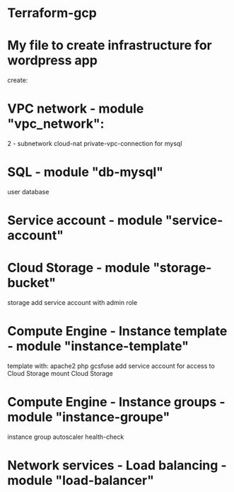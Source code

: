 # Terraform-gcp
# My file to create infrastructure for wordpress app

create: 
# VPC network - module "vpc_network":
  2 - subnetwork
  cloud-nat
  private-vpc-connection for mysql

# SQL - module "db-mysql"
  user
  database

# Service account - module "service-account"

# Cloud Storage - module "storage-bucket"
  storage
  add service account with admin role

# Compute Engine - Instance template - module "instance-template"
  template with:
    apache2
    php
    gcsfuse
    add service account for access to Cloud Storage
    mount Cloud Storage
    
# Compute Engine - Instance groups - module "instance-groupe"
  instance group
  autoscaler
  health-check

# Network services - Load balancing - module "load-balancer"